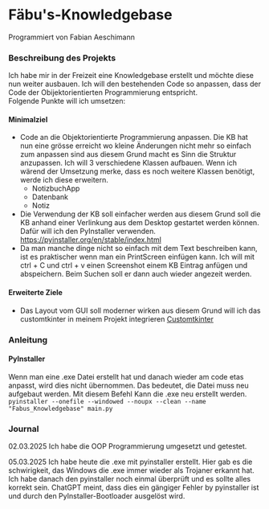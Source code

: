 # Fäbu's-Knowledgebase
Programmiert von Fabian Aeschimann

### Beschreibung des Projekts 
Ich habe mir in der Freizeit eine Knowledgebase erstellt und möchte diese nun weiter ausbauen. Ich will den bestehenden Code so anpassen, dass der Code der Obijektorientierten Programmierung entspricht.  
Folgende Punkte will ich umsetzen:  
#### Minimalziel 
  - Code an die Objektorientierte Programmierung anpassen. Die KB hat nun eine grösse erreicht wo kleine Änderungen nicht mehr so einfach zum anpassen sind aus diesem Grund macht es Sinn die Struktur anzupassen. 
    Ich will 3 verschiedene Klassen aufbauen. Wenn ich wärend der Umsetzung merke, dass es noch weitere Klassen benötigt, werde ich diese erweitern. 
      - NotizbuchApp
      - Datenbank
      - Notiz
  - Die Verwendung der KB soll einfacher werden aus diesem Grund soll die KB anhand einer Verlinkung aus dem Desktop gestartet werden können. Dafür will ich den PyInstaller verwenden. 
 https://pyinstaller.org/en/stable/index.html
  - Da man manche dinge nicht so einfach mit dem Text beschreiben kann, ist es praktischer wenn man ein PrintScreen einfügen kann.
    Ich will mit ctrl + C und ctrl + v einen Screenshot einem KB Eintrag anfügen und abspeichern. Beim Suchen soll er dann auch wieder angezeit werden.
#### Erweiterte Ziele
  - Das Layout vom GUI soll moderner wirken aus diesem Grund will ich das customtkinter in meinem Projekt integrieren [Customtkinter](https://medium.com/@fareedkhandev/modern-gui-using-tkinter-12da0b983e22)

### Anleitung
#### PyInstaller
Wenn man eine .exe Datei erstellt hat und danach wieder am code etas anpasst, wird dies nicht übernommen. Das bedeutet, die Datei muss neu aufgebaut werden. 
Mit diesem Befehl Kann die .exe neu erstellt werden.  
``pyinstaller --onefile --windowed --noupx --clean --name "Fabus_Knowledgebase" main.py``


### Journal

02.03.2025 Ich habe die OOP Programmierung umgesetzt und getestet.

05.03.2025 Ich habe heute die .exe mit pyinstaller erstellt. Hier gab es die schwirigkeit, das Windows die .exe immer wieder als Trojaner erkannt hat. Ich habe danach den pyinstaller noch einmal überprüft und es sollte alles korrekt sein. 
ChatGPT meint, dass dies ein gängiger Fehler by pyinstaller ist und durch den PyInstaller-Bootloader ausgelöst wird. 
